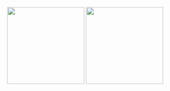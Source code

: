 <div>
  <img height="180em" src="https://github-readme-stats.vercel.app/api/top-langs/?username=Dou-D&layout=compact" />
  <img height="180em" src="https://github-readme-stats.vercel.app/api?username=Dou-D&show_icons=true&theme=radical" />
</div>
